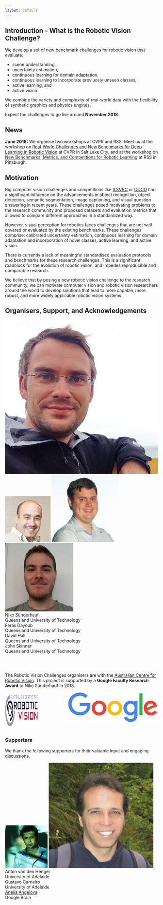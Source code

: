 ```yaml
---
layout: default
---
```


## Introduction – What is the Robotic Vision Challenge?
We develop a set of new benchmark challenges for robotic vision that evaluate:
   * scene understanding,
   * uncertainty estimation,
   * continuous learning for domain adaptation,
   * continuous learning to incorporate previuosly unseen classes,
   * active learning, and
   * active vision.

We combine the variety and complexity of real-world data with the flexibility of synthetic graphics and physics engines.

Expect the challenges to go live around **November 2018**.




## News

  **June 2018:** We organise two workshops at CVPR and RSS. Meet us at the workshop on [Real-World Challenges and New Benchmarks for Deep Learning in Robotic Vision](https://sites.google.com/view/cvpr2018-robotic-vision) at CVPR in Salt Lake City, and at the workshop on
 [New Benchmarks, Metrics, and Competitions for Robotic Learning](https://sites.google.com/view/rss2018-robotic-learning/home) at RSS in Pittsburgh.




## Motivation
Big computer vision challenges and competitions like [ILSVRC](http://www.image-net.org/challenges/LSVRC/) or [COCO](http://cocodataset.org) had a significant influence on the advancements in object recognition, object detection, semantic segmentation, image captioning, and visual question answering in recent years. These challenges posed motivating problems to the research community and proposed datasets and evaluation metrics that allowed to compare different approaches in a standardized way.

However, visual perception for robotics faces challenges that are not well covered or evaluated by the existing benchmarks.
These challenges comprise: calibrated uncertainty estimation, continuous learning for domain adaptation and incorporation of novel classes, active learning, and active vision.

There is currently a lack of meaningful standardised evaluation protocols and benchmarks for these research challenges. This is a significant roadblock for the evolution of robotic vision, and impedes reproducible and comparable research.



We believe that by posing a new robotic vision challenge to the research community, we can motivate computer vision and robotic vision researchers around the world to develop solutions that lead to more capable, more robust, and more widely applicable robotic vision systems.


<!-- [principles](principles) -->

## Organisers, Support, and Acknowledgements


<div class="portrait_row">
<img class="col fith portrait" src="assets/img/niko.jpg"/>  
<img class="col fith portrait" src="assets/img/feras.jpg"/>
<img class="col fith portrait" src="assets/img/david.jpg"/>
<img class="col fith portrait" src="assets/img/john.jpg"/>
</div>
<div class="col fith caption">
      <a href="http://www.nikosuenderhauf.info">Niko Sünderhauf</a><br>Queensland University of Technology
</div>
<div class="col fith caption">
      Feras Dayoub <br>Queensland University of Technology
</div>
<div class="col fith caption">
      David Hall <br>Queensland University of Technology
</div>
<div class="col fith caption">
      John Skinner <br>Queensland University of Technology
</div>

<br><br>

The Robotic Vision Challenges organisers are with the [Australian Centre for Robotic Vision](http://www.roboticvision.org).
This project is supported by a **Google Faculty Research Award** to Niko Sünderhauf in 2018.

<div style="display:flex; justify-content:center;">
<a href="http://www.roboticvision.org"><img style="height:120px;" src="assets/img/acrv.png"></a>
<img style="margin-left:100px; height:100px" src="assets/img/google-logo.png">
</div>

### Supporters
We thank the following supporters for their valuable input and engaging discussions.
<div class="portrait_row">
<img class="col fith portrait" src="assets/img/anton.jpg"/>  
<img class="col fith portrait" src="assets/img/gustavo.jpg"/>  
</div>
<div class="col fith caption">
      Anton van den Hengel <br> University of Adelaide
</div>
<div class="col fith caption">
      Gustavo Carneiro <br> University of Adelaide
</div>
<div class="col fith caption">
      <a href="https://ai.google/research/people/AneliaAngelova">Anelia Angelova</a> <br> Google Brain
</div>
<br><br>

